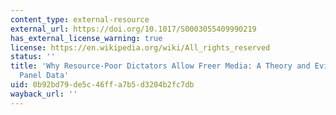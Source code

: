```yaml
---
content_type: external-resource
external_url: https://doi.org/10.1017/S0003055409990219
has_external_license_warning: true
license: https://en.wikipedia.org/wiki/All_rights_reserved
status: ''
title: 'Why Resource-Poor Dictators Allow Freer Media: A Theory and Evidence from
  Panel Data'
uid: 0b92bd79-de5c-46ff-a7b5-d3204b2fc7db
wayback_url: ''
---
```

